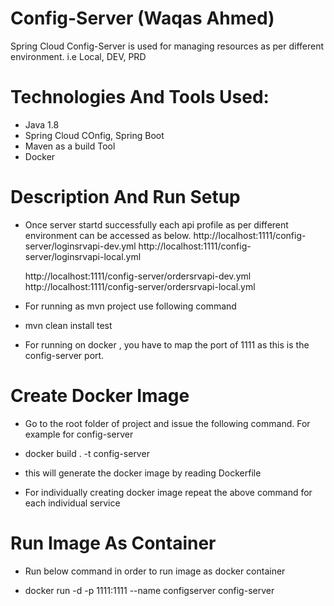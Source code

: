# Config-Server (Waqas Ahmed)

Spring Cloud Config-Server is used for managing resources as per different environment. i.e Local, DEV, PRD

# Technologies And Tools Used:

* Java 1.8
* Spring Cloud COnfig, Spring Boot
* Maven as a build Tool
* Docker

# Description And Run Setup

- Once server startd successfully each api profile as per different environment can be accessed as below.
  http://localhost:1111/config-server/loginsrvapi-dev.yml
  http://localhost:1111/config-server/loginsrvapi-local.yml
  
  http://localhost:1111/config-server/ordersrvapi-dev.yml
  http://localhost:1111/config-server/ordersrvapi-local.yml
  
- For running as mvn project use following command

- mvn clean install test
  
- For running on docker , you have to map the port of 1111 as this is the config-server port.

  
# Create Docker Image

- Go to the root folder of project and issue the following command. For example for config-server

- docker build . -t config-server

- this will generate the docker image by reading Dockerfile

- For individually creating docker image repeat the above command for each individual service

# Run Image As Container
  
- Run below command in order to run image as docker container

- docker run -d -p 1111:1111 --name configserver config-server
